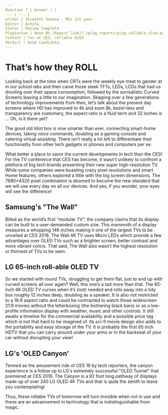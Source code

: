 ```yaml
---
Question ? | Answer ! |
--- | --- |
writer | Shreshth Saxena - MSc 1st year
Editor | Ashita
Status | Review Complete
Plagiarism | None 0% [Report link](./plag_reports/plag_rollable_oled.pdf)
Content | Tvs at CES, rollable OLED
Verdict | Good Candidate. 
---
```


# That’s how they ROLL

Looking back at the time when CRTs were the weekly eye-treat to gander at in our school labs and then came those sleek TFTs, LEDs, LCDs that had us drooling over their space consumption, followed by the surrealistic Curved Screens leaving a little to our imagination. Skipping over a few generations of technology improvements from then, let’s talk about the present day screens where HD has improved to 4k and soon 8k, bezel-less and transparency are customary, the aspect ratio is a fluid term and 32 inches is … Oh, is it there yet? 

The good old Idiot box is now smarter than ever, connecting smart-home devices, taking voice commands, doubling as a gaming console and catering virtual assisting. There isn’t really a lot left to differentiate their functionality from other tech gadgets or phones and computers per se. 

What better a place to savor the current developments in tech than the CES! For the TV conference that CES has become, it wasn’t unlikely to confront a plethora of big tech brands presenting their new super high-resolution TV. While some companies were boasting crazy pixel resolutions and smart Home features, others explored a little with the big screen dimensions. The 7680×4320 pixel combination is doomed to become the new standard that we will use every day on all our devices. And yes, if you wonder, your eyes will see the difference!

## Samsung's "The Wall"
Billed as the world’s first “modular TV”, the company claims that its display can be built to a user-demanded custom size. This mammoth of a display measures a whopping 146 inches making it one of the largest TVs to be unveiled at CES 2018. 
The Wall 4K TV uses Micro LEDs which provide a few advantages over OLED TVs such as a brighter screen, better contrast and more vibrant colors. That said, The Wall also wasn’t the highest resolution or thinnest of TVs to be seen.

## LG 65-inch roll-able OLED TV
So we started with round TVs, struggling to get them flat, just to end up with curved screens all over again? Well, this one’s a tad more than that. The 65-inch 4K OLED TV curves when it’s (not) needed and rolls away into a tidy box roughly 12 inches deep, doubling as a speaker. It is also not restricted to a 16:9 aspect ratio and could be contracted to watch those widescreen 21:9 movies without the letterboxing (the bothering black bars) or as a low-profile information display with weather, music and other controls. 
It still awaits a timeline for the commercial availability and a possible price tag which is not that hard to be imagined of. Its sci-fi movie design also adds to the portability and easy storage of the TV. It is probably the first 65 inch HDTV that you can carry around under your arms or in the backseat of your car without disrupting your view!

## LG's 'OLED Canyon'
Termed as the amusement ride of CES 18 by tech reporters, the canyon experience is a follow up to LG's extremely successful "OLED Tunnel" that premiered at CES 2016. The Canyon is a 92 foot long pathway of displays made up of over 240 LG OLED 4K TVs and that is quite the zenith to leave you contemplating!

Thus, these rollable TVs of tomorrow will turn invisible when not in use and these are an advancement in technology that is indistinguishable from magic.

